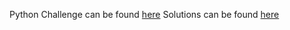 Python Challenge can be found [here](http://www.pythonchallenge.com/)
Solutions can be found [here](https://www.hackingnote.com/en/python-challenge-solutions/overview)
